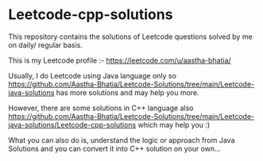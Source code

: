 # Leetcode-cpp-solutions
This repository contains the solutions of Leetcode questions solved by me on daily/ regular basis. 

This is my Leetcode profile :- https://leetcode.com/u/aastha-bhatia/

Usually, I do Leetcode using Java language only so https://github.com/Aastha-Bhatia/Leetcode-Solutions/tree/main/Leetcode-java-solutions has more solutions and may help you more. 

However, there are some solutions in C++ language also https://github.com/Aastha-Bhatia/Leetcode-Solutions/tree/main/Leetcode-java-solutions/Leetcode-cpp-solutions which may help you :)

What you can also do is, understand the logic or approach from Java Solutions and you can convert it into C++ solution on your own...  
